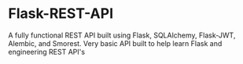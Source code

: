 # Flask-REST-API
A fully functional REST API built using Flask, SQLAlchemy, Flask-JWT, Alembic, and Smorest. Very basic API built to help learn Flask and engineering REST API's
